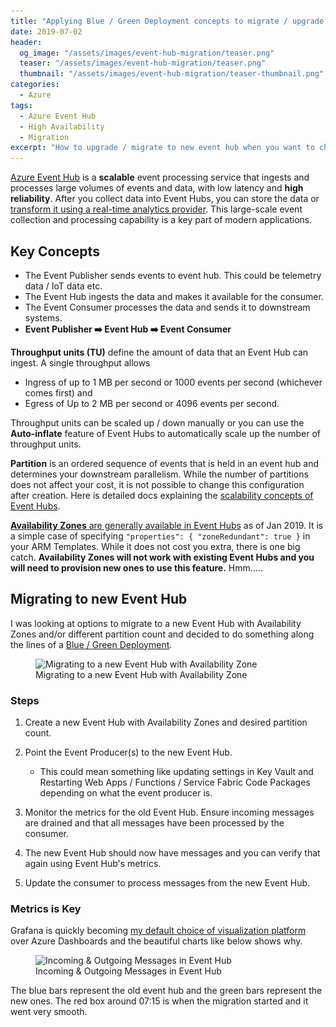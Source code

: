```yaml
---
title: "Applying Blue / Green Deployment concepts to migrate / upgrade Azure Event Hubs"
date: 2019-07-02
header:
  og_image: "/assets/images/event-hub-migration/teaser.png"
  teaser: "/assets/images/event-hub-migration/teaser.png"
  thumbnail: "/assets/images/event-hub-migration/teaser-thumbnail.png"
categories:
  - Azure
tags:
  - Azure Event Hub
  - High Availability
  - Migration
excerpt: "How to upgrade / migrate to new event hub when you want to change partition count and / or utilize availability zones using the blue / green deployment strategy."
---
```


[Azure Event Hub](https://docs.microsoft.com/en-us/azure/event-hubs/event-hubs-about) is a **scalable** event processing service that ingests and processes large volumes of events and data, with low latency and **high reliability**. After you collect data into Event Hubs, you can store the data or [transform it using a real-time analytics provider](https://docs.microsoft.com/en-us/azure/data-explorer/ingest-data-event-hub). This large-scale event collection and processing capability is a key part of modern applications.

## Key Concepts

- The Event Publisher sends events to event hub. This could be telemetry data / IoT data etc.
- The Event Hub ingests the data and makes it available for the consumer.
- The Event Consumer processes the data and sends it to downstream systems.
- **Event Publisher :arrow_right: Event Hub :arrow_right: Event Consumer**

**Throughput units (TU)** define the amount of data that an Event Hub can ingest. A single throughput allows

- Ingress of up to 1 MB per second or 1000 events per second (whichever comes first) and
- Egress of Up to 2 MB per second or 4096 events per second.

Throughput units can be scaled up / down manually or you can use the **Auto-inflate** feature of Event Hubs to automatically scale up the number of throughput units.

**Partition** is an ordered sequence of events that is held in an event hub and determines your downstream parallelism. While the number of partitions does not affect your cost, it is not possible to change this configuration after creation. Here is detailed docs explaining the [scalability concepts of Event Hubs](https://docs.microsoft.com/en-us/azure/event-hubs/event-hubs-scalability).

[**Availability Zones** are generally available in Event Hubs](https://azure.microsoft.com/en-us/blog/azure-service-bus-and-azure-event-hubs-expand-availability/) as of Jan 2019. It is a simple case of specifying `"properties": { "zoneRedundant": true }` in your ARM Templates. While it does not cost you extra, there is one big catch. **Availability Zones will not work with existing Event Hubs and you will need to provision new ones to use this feature.** Hmm.....

## Migrating to new Event Hub

I was looking at options to migrate to a new Event Hub with Availability Zones and/or different partition count and decided to do something along the lines of a [Blue / Green Deployment](https://docs.cloudfoundry.org/devguide/deploy-apps/blue-green.html).

<figure>
  <img class="lazyload" data-src="/assets/images/event-hub-migration/event-hub-migration-availability-zone.png"
  src="/assets/images/loadingicon.gif" alt="Migrating to a new Event Hub with Availability Zone"/>
  <figcaption>Migrating to a new Event Hub with Availability Zone</figcaption>
</figure>

### Steps

1. Create a new Event Hub with Availability Zones and desired partition count.

2. Point the Event Producer(s) to the new Event Hub.
   - This could mean something like updating settings in Key Vault and Restarting Web Apps / Functions / Service Fabric Code Packages depending on what the event producer is.

3. Monitor the metrics for the old Event Hub. Ensure incoming messages are drained and that all messages have been processed by the consumer.

4. The new Event Hub should now have messages and you can verify that again using Event Hub's metrics.

5. Update the consumer to process messages from the new Event Hub.

### Metrics is Key

Grafana is quickly becoming [my default choice of visualization platform](https://www.gurucharan.in/azure/up-your-azure-monitoring-game-with-azure-data-source-for-grafana/) over Azure Dashboards and the beautiful charts like below shows why.

<figure>
  <img class="lazyload" data-src="/assets/images/event-hub-migration/azure-event-hub-grafana-charts.png"
  src="/assets/images/loadingicon.gif" alt="Incoming & Outgoing Messages in Event Hub"/>
  <figcaption>Incoming & Outgoing Messages in Event Hub</figcaption>
</figure>

The blue bars represent the old event hub and the green bars represent the new ones. The red box around 07:15 is when the migration started and it went very smooth.
